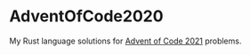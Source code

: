 # AdventOfCode2020
My Rust language solutions for [Advent of Code 2021](https://adventofcode.com/2021) problems.
